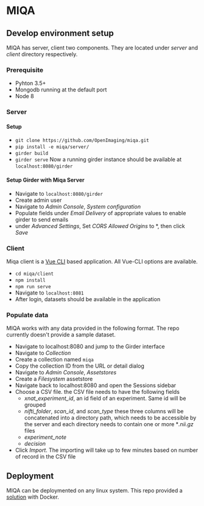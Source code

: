 # MIQA

## Develop environment setup

MIQA has server, client two components. They are located under *server* and *client* directory respectively.

### Prerequisite
* Pyhton 3.5+
* Mongodb running at the default port
* Node 8

### Server

#### Setup
* `git clone https://github.com/OpenImaging/miqa.git`
* `pip install -e miqa/server/`
* `girder build`
* `girder serve`
Now a running girder instance should be available at `localhost:8080/girder`

#### Setup Girder with Miqa Server
* Navigate to `localhost:8080/girder`
* Create admin user
* Navigate to *Admin Console*, *System configuration*
* Populate fields under *Email Delivery* of appropriate values to enable girder to send emails
* under *Advanced Settings*, Set *CORS Allowed Origins* to *, then click *Save*

### Client
Miqa client is a [Vue CLI](https://cli.vuejs.org/) based application. All Vue-CLI options are available. 

* `cd miqa/client`
* `npm install`
* `npm run serve`
* Navigate to `localhost:8081`
* After login, datasets should be available in the application

### Populate data
MIQA works with any data provided in the following format. The repo currently doesn't provide a sample dataset.

* Navigate to localhost:8080 and jump to the Girder interface
* Navigate to *Collection*
* Create a collection named `miqa`
* Copy the collection ID from the URL or detail dialog
* Navigate to *Admin Console*, *Assetstores*
* Create a *Filesystem* assetstore
* Navigate back to localhost:8080 and open the Sessions sidebar
* Choose a CSV file. the CSV file needs to have the following fields
  * *xnat_experiment_id*, an id field of an experiment. Same id will be grouped
  * *nifti_folder*, *scan_id*, and *scan_type* these three columns will be concatenated into a directory path, which needs to be accessible by the server and each directory needs to contain one or more **.nii.gz* files
  * *experiment_note*
  * *decision*
* Click *Import*. The importing will take up to few minutes based on number of record in the CSV file

## Deployment
MIQA can be deploymented on any linux system. This repo provided a [solution](devops/docker/README.md) with Docker.
